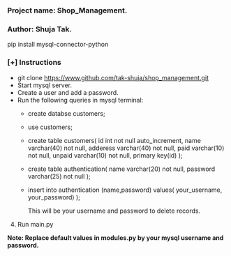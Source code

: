 ### Project name: Shop_Management.   
### Author: Shuja Tak.   


pip install mysql-connector-python  

### [+] Instructions

* git clone https://www.github.com/tak-shuja/shop_management.git
* Start mysql server.
* Create a user and add a password.
* Run the following queries in mysql terminal:  
    * create databse customers;
    * use customers;
    * create table customers(
        id int not null auto_increment,
        name varchar(40) not null,
        adderess varchar(40) not null,
        paid varchar(10) not null,
        unpaid varchar(10) not null,
        primary key(id)
        );

    * create table authentication(
        name varchar(20) not null,
        password varchar(25) not null
    );

    * insert into authentication (name,password) values(
        your_username, your_password)
        );

        This will be your username and password to delete records.

4. Run main.py

**Note: Replace default values in modules.py by your mysql username and password.**   




